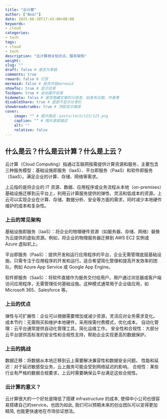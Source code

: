 ```yaml
---
title: "云计算"
author: ["Bear"]
date: 2025-06-30T17:43:00+08:00
keywords: 
- cloud
categories: 
- tech
tags: 
- cloud
- tech
description: "云计算相关知识点，服务架构"
weight:
slug: ""
draft: false # 是否为草稿
comments: true
reward: false # 打赏
mermaid: false # 是否开启mermaid
showToc: true # 显示目录
TocOpen: true # 自动展开目录
hidemeta: false # 是否隐藏文章的元信息，如发布日期、作者等
disableShare: true # 底部不显示分享栏
showbreadcrumbs: true # 顶部显示路径
cover:
    image: "" # 图片路径：posts/tech/123/123.png
    caption: "" # 图片底部描述
    alt: ""
    relative: false
---
```


## 什么是云？什么是云计算？什么是上云？
云计算（Cloud Computing）指通过互联网按需提供计算资源和服务，主要包含三种服务模型：基础设施即服务（IaaS）、平台即服务（PaaS）和软件即服务（SaaS）。满足企业的计算、存储、网络等需求。

上云指的是将企业的 IT 资源、数据、应用程序或业务流程从本地（on-premises）基础设施迁移到云平台上，利用云计算服务提供的弹性、灵活和低成本的资源。上云可以实现企业在计算、存储、数据分析、安全等方面的需求，同时减少本地硬件维护的成本和复杂性。

### 上云的常见架构

基础设施即服务（IaaS）：将企业的物理硬件资源（如服务器、存储、网络）替换为云提供的虚拟资源。例如，将企业的物理服务器迁移到 AWS EC2 实例或 Azure 虚拟机上。

平台即服务（PaaS）：提供开发和运行应用程序的平台，企业无需管理底层基础设施，只需专注于应用程序的开发和运行。适合希望简化管理和提高开发效率的团队，例如 Azure App Service 或 Google App Engine。

软件即服务（SaaS）：将软件直接作为服务交付给用户。用户通过浏览器或客户端访问应用程序，无需管理任何基础设施。这种模式通常用于企业级应用，如 Microsoft 365、Salesforce 等。

### 上云的优点

弹性与可扩展性：企业可以根据需要增加或减少资源，灵活应对业务需求变化。
成本节约：无需购买和维护本地硬件，采用按需付费模式，优化成本。
自动化管理：云平台通常提供自动化管理工具，简化运维工作。
安全性和合规性：大部分云平台提供高标准的安全性和合规性支持，帮助企业实现更高的数据保护。

### 上云的挑战
数据迁移：将数据从本地迁移到云上需要解决兼容性和数据安全问题。
性能和延迟：对于延迟敏感型业务，云上服务可能会受到网络延迟的影响。
合规性：某些行业有严格的数据合规要求，上云时需要确保云平台满足这些合规性。

### 云计算的意义？
云计算很大的一个好处是降低了搭建 infrastructure 的成本, 使得中小公司也很容易搭建自己的service。也因为如此, 我们可以预期未来的创业团队可以变得更加精简, 也能更快速地在市场验证想法。
